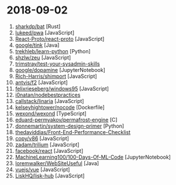 # 2018-09-02

1. [sharkdp/bat](https://github.com/sharkdp/bat "A cat(1) clone with wings.") [Rust]
2. [lukeed/pwa](https://github.com/lukeed/pwa "(WIP) Universal PWA Builder") [JavaScript]
3. [React-Proto/react-proto](https://github.com/React-Proto/react-proto "🎨 React application prototyping tool for developers and designers.") [JavaScript]
4. [google/tink](https://github.com/google/tink "Tink is a multi-language, cross-platform library that provides cryptographic APIs that are secure, easy to use correctly, and hard(er) to misuse.") [Java]
5. [trekhleb/learn-python](https://github.com/trekhleb/learn-python "📚 Playground and cheatsheet for learning Python") [Python]
6. [shzlw/zeu](https://github.com/shzlw/zeu "A JavaScript library for real-time visualization") [JavaScript]
7. [trimstray/test-your-sysadmin-skills](https://github.com/trimstray/test-your-sysadmin-skills "A collection of *nix Sysadmin Test Questions and Answers for Interview/Exam (2018 Edition).") 
8. [google/dopamine](https://github.com/google/dopamine "Dopamine is a research framework for fast prototyping of reinforcement learning algorithms.") [JupyterNotebook]
9. [Rich-Harris/shimport](https://github.com/Rich-Harris/shimport "Use JavaScript modules in all browsers, including dynamic imports") [JavaScript]
10. [antvis/f2](https://github.com/antvis/f2 "📱📈An elegant, interactive and flexible charting library for mobile.") [JavaScript]
11. [felixrieseberg/windows95](https://github.com/felixrieseberg/windows95 "💩🚀 Windows 95 in Electron. Runs on macOS, Linux, and Windows.") [JavaScript]
12. [i0natan/nodebestpractices](https://github.com/i0natan/nodebestpractices "The largest Node.JS best practices list (August 2018)") 
13. [callstack/linaria](https://github.com/callstack/linaria "Zero-runtime CSS in JS library") [JavaScript]
14. [kelseyhightower/nocode](https://github.com/kelseyhightower/nocode "The best way to write secure and reliable applications. Write nothing; deploy nowhere.") [Dockerfile]
15. [wexond/wexond](https://github.com/wexond/wexond "🌐 An extensible web browser with beautiful UI.") [TypeScript]
16. [eduard-permyakov/permafrost-engine](https://github.com/eduard-permyakov/permafrost-engine "An OpenGL 3.3 RTS game engine written in C") [C]
17. [donnemartin/system-design-primer](https://github.com/donnemartin/system-design-primer "Learn how to design large-scale systems. Prep for the system design interview. Includes Anki flashcards.") [Python]
18. [thedaviddias/Front-End-Performance-Checklist](https://github.com/thedaviddias/Front-End-Performance-Checklist "🎮 The only Front-End Performance Checklist that runs faster than the others") 
19. [copy/v86](https://github.com/copy/v86 "x86 virtualization in JavaScript, running in your browser and NodeJS") [JavaScript]
20. [zadam/trilium](https://github.com/zadam/trilium "Hierarchical note taking application") [JavaScript]
21. [facebook/react](https://github.com/facebook/react "A declarative, efficient, and flexible JavaScript library for building user interfaces.") [JavaScript]
22. [MachineLearning100/100-Days-Of-ML-Code](https://github.com/MachineLearning100/100-Days-Of-ML-Code "100-Days-Of-ML-Code中文版") [JupyterNotebook]
23. [loremwalker/WebSiteUseful](https://github.com/loremwalker/WebSiteUseful "🍅 翻墙！科学上网，免费ss帐号分享、ssr订阅源，免费VPN下载，获取及使用教程请看：https://github.com/loremwalker/fq-book") [Java]
24. [vuejs/vue](https://github.com/vuejs/vue "🖖 A progressive, incrementally-adoptable JavaScript framework for building UI on the web.") [JavaScript]
25. [LiskHQ/lisk-hub](https://github.com/LiskHQ/lisk-hub "🖥 Lisk graphical user interface for desktop") [JavaScript]
